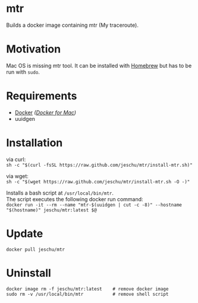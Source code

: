 # mtr

Builds a docker image containing mtr (My traceroute).  

# Motivation

Mac OS is missing mtr tool. It can be installed with [Homebrew](https://brew.sh/) but has to be run with `sudo`.

# Requirements

- [Docker](https://www.docker.com/) *([Docker for Mac](https://docs.docker.com/docker-for-mac/))*
- uuidgen

# Installation

via curl:  
```sh -c "$(curl -fsSL https://raw.github.com/jeschu/mtr/install-mtr.sh)"```

via wget:  
```sh -c "$(wget https://raw.github.com/jeschu/mtr/install-mtr.sh -O -)"```

Installs a bash script at `/usr/local/bin/mtr`.  
The script executes the following docker run command:  
`docker run -it --rm --name "mtr-$(uuidgen | cut -c -8)" --hostname "$(hostname)" jeschu/mtr:latest $@`

# Update

`docker pull jeschu/mtr`

# Uninstall

```
docker image rm -f jeschu/mtr:latest    # remove docker image
sudo rm -v /usr/local/bin/mtr           # remove shell script
```
